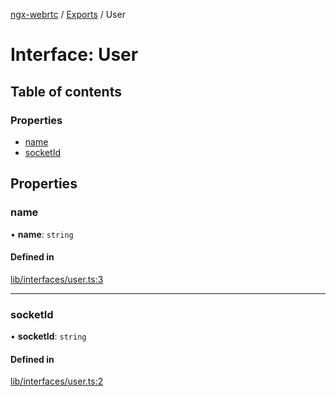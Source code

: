 [ngx-webrtc](https://github.com/lotterfriends/ngx-webrtc/tree/main/libs/ngx-webrtc/docs/README.md) / [Exports](https://github.com/lotterfriends/ngx-webrtc/tree/main/libs/ngx-webrtc/docs/modules.md) / User

# Interface: User

## Table of contents

### Properties

- [name](https://github.com/lotterfriends/ngx-webrtc/tree/main/libs/ngx-webrtc/docs/interfaces/User.md#name)
- [socketId](https://github.com/lotterfriends/ngx-webrtc/tree/main/libs/ngx-webrtc/docs/interfaces/User.md#socketid)

## Properties

### name

• **name**: `string`

#### Defined in

[lib/interfaces/user.ts:3](https://github.com/lotterfriends/video-chat/blob/c0a07ad/libs/ngx-webrtc/src/lib/interfaces/user.ts#L3)

___

### socketId

• **socketId**: `string`

#### Defined in

[lib/interfaces/user.ts:2](https://github.com/lotterfriends/video-chat/blob/c0a07ad/libs/ngx-webrtc/src/lib/interfaces/user.ts#L2)
